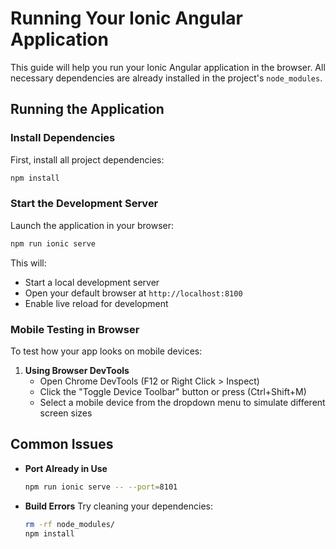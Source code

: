 # Running Your Ionic Angular Application

This guide will help you run your Ionic Angular application in the browser. All necessary dependencies are already installed in the project's `node_modules`.

## Running the Application

### Install Dependencies

First, install all project dependencies:

```bash
npm install
```

### Start the Development Server

Launch the application in your browser:

```bash
npm run ionic serve
```

This will:

-   Start a local development server
-   Open your default browser at `http://localhost:8100`
-   Enable live reload for development

### Mobile Testing in Browser

To test how your app looks on mobile devices:

1. **Using Browser DevTools**
    - Open Chrome DevTools (F12 or Right Click > Inspect)
    - Click the "Toggle Device Toolbar" button or press (Ctrl+Shift+M)
    - Select a mobile device from the dropdown menu to simulate different screen sizes

## Common Issues

-   **Port Already in Use**

    ```bash
    npm run ionic serve -- --port=8101
    ```

-   **Build Errors**
    Try cleaning your dependencies:
    ```bash
    rm -rf node_modules/
    npm install
    ```
